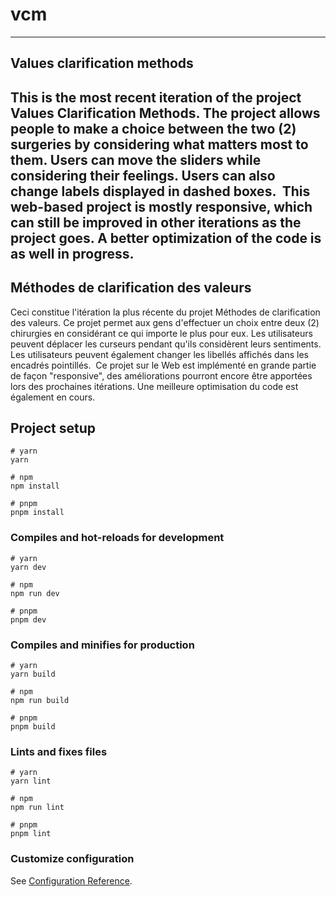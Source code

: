 # vcm
----------------------------
Values clarification methods
----------------------------
This is the most recent iteration of the project Values Clarification Methods.
The project allows people to make a choice between the two (2) surgeries by considering what matters most to them.
Users can move the sliders while considering their feelings.
Users can also change labels displayed in dashed boxes.
​
This web-based project is mostly responsive, which can still be improved in other iterations as the project goes.
A better optimization of the code is as well in progress.
​
-------------------------------------
Méthodes de clarification des valeurs
-------------------------------------
Ceci constitue l'itération la plus récente du projet Méthodes de clarification des valeurs.
Ce projet permet aux gens d'effectuer un choix entre deux (2) chirurgies en considérant ce qui importe le plus pour eux.
Les utilisateurs peuvent déplacer les curseurs pendant qu'ils considèrent leurs sentiments.
Les utilisateurs peuvent également changer les libellés affichés dans les encadrés pointillés.
​
Ce projet sur le Web est implémenté en grande partie de façon "responsive", des améliorations pourront encore être apportées lors des prochaines itérations.
Une meilleure optimisation du code est également en cours.

## Project setup

```
# yarn
yarn

# npm
npm install

# pnpm
pnpm install
```

### Compiles and hot-reloads for development

```
# yarn
yarn dev

# npm
npm run dev

# pnpm
pnpm dev
```

### Compiles and minifies for production

```
# yarn
yarn build

# npm
npm run build

# pnpm
pnpm build
```

### Lints and fixes files

```
# yarn
yarn lint

# npm
npm run lint

# pnpm
pnpm lint
```

### Customize configuration

See [Configuration Reference](https://vitejs.dev/config/).
